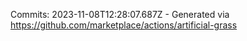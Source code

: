 Commits: 2023-11-08T12:28:07.687Z - Generated via https://github.com/marketplace/actions/artificial-grass
<br>
